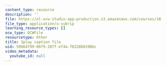 ```yaml
---
content_type: resource
description: ''
file: https://ol-ocw-studio-app-production.s3.amazonaws.com/courses/18-06sc-linear-algebra-fall-2011/59b6479906f928ffef4af8228b8198bc_FX4C-JpTFgY.srt
file_type: application/x-subrip
learning_resource_types: []
ocw_type: OCWFile
resourcetype: Other
title: 3play caption file
uid: 59b64799-06f9-28ff-ef4a-f8228b8198bc
video_metadata:
  youtube_id: null
---
```

